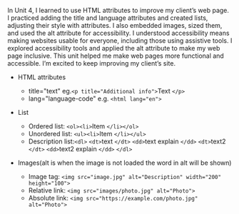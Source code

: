 In Unit 4, I learned to use HTML attributes to improve my client’s web page. I practiced adding the title and language attributes and created lists, adjusting their style with attributes. I also embedded images, sized them, and used the alt attribute for accessibility. I understood accessibility means making websites usable for everyone, including those using assistive tools. I explored accessibility tools and applied the alt attribute to make my web page inclusive. This unit helped me make web pages more functional and accessible. I’m excited to keep improving my client’s site.

* HTML attributes

  * title="text" eg.`<p title="Additional info">`Text `</p>`
  * lang="language-code" e.g. `<html lang="en">`
* List

  * Ordered list: `<ol><li>`Item `</li></ol>`
  * Unordered list: `<ul><li>`Item `</li></ul>`
  * Description list:`<dl>`
    `<dt>`text `</dt>`
    `<dd>`text explain `</dd>`
    `<dt>`text2 `</dt>`
    `<dd>`text2 explain `</dd>`
    `</dl>`
* Images(alt is when the image is not loaded the word in alt will be shown)

  * Image tag: `<img src="image.jpg" alt="Description" width="200" height="100">`
  * Relative link: `<img src="images/photo.jpg" alt="Photo">`
  * Absolute link: `<img src="https://example.com/photo.jpg" alt="Photo">`
